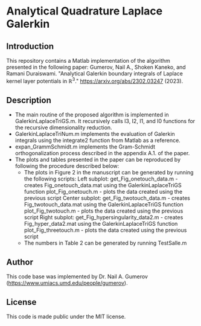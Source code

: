 # Analytical Quadrature Laplace Galerkin

## Introduction
This repository contains a Matlab implementation of the algorithm presented in the following paper:
Gumerov, Nail A., Shoken Kaneko, and Ramani Duraiswami. "Analytical Galerkin boundary integrals of Laplace kernel layer potentials in $\mathbb{R}^3$." https://arxiv.org/abs/2302.03247 (2023).


## Description

- The main routine of the proposed algorithm is implemented in GalerkinLaplaceTriGS.m. It recursively calls I3, I2, I1, and I0 functions for the recursive dimensionality reduction. 
- GalerkinLaplaceTriNum.m implements the evaluation of Galerkin integrals using the integrate2 function from Matlab as a reference.
- expan_GrammSchmidt.m implements the Gram-Schmidt orthogonalization process described in the appendix A.1. of the paper.
- The plots and tables presented in the paper can be reproduced by following the procedure described below:
  - The plots in Figure 2 in the manuscript can be generated by running the following scripts:
    Left subplot:
      get_Fig_onetouch_data.m - creates Fig_onetouch_data.mat using the GalerkinLaplaceTriGS function
      plot_Fig_onetouch.m - plots the data created using the previous script
    Center subplot:
      get_Fig_twotouch_data.m - creates Fig_twotouch_data.mat using the GalerkinLaplaceTriGS function
      plot_Fig_twotouch.m - plots the data created using the previous script
    Right subplot: 
      get_Fig_hypersingularity_data2.m - creates Fig_hyper_data2.mat using the GalerkinLaplaceTriGS function
      plot_Fig_threetouch.m - plots the data created using the previous script
  - The numbers in Table 2 can be generated by running TestSalle.m

## Author
This code base was implemented by Dr. Nail A. Gumerov (https://www.umiacs.umd.edu/people/gumerov).

## License
This code is made public under the MIT license.
